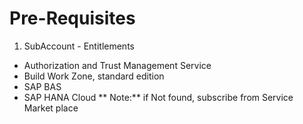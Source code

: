 # Pre-Requisites
1) SubAccount - Entitlements
- Authorization and Trust Management Service
- Build Work Zone, standard edition
- SAP BAS
- SAP HANA Cloud
** Note:** if Not found, subscribe from Service Market place
